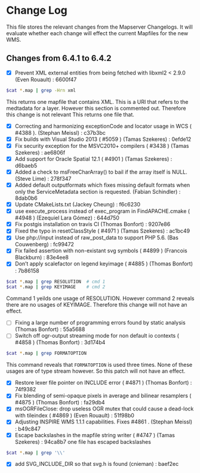# Change Log 
This file stores the relevant changes from the Mapserver Changelogs. It will evaluate whether each change will effect the current Mapfiles for the new WMS.

## Changes from 6.4.1 to 6.4.2
- [x] Prevent XML external entities from being fetched with libxml2 < 2.9.0 (Even Rouault) : 6600f47
```bash 
$cat *.map | grep -Hrn xml
```
This returns one mapfile that contains XML. This is a URI that refers to the medtadata for a layer. However this section is commented out. Therefore this change is not relevant
This returns one file that.
- [x] Correcting and harmonizing exceptionCode and locator usage in WCS ( #4388 ). (Stephan Meissl) : c37b3bc
- [x] Fix builds with Visual Studio 2013 ( #5059 ) (Tamas Szekeres) : 0efde12
- [x] Fix security exception for the MSVC2010+ compilers ( #3438 ) (Tamas Szekeres) : ae6806f
- [x] Add support for Oracle Spatial 12.1 ( #4901 ) (Tamas Szekeres) : d6baeb5
- [x] Added a check to msFreeCharArray() to bail if the array itself is NULL. (Steve Lime) : 278f347
- [x] Added default outputformats which fixes missing default formats when only the ServiceMetadata section is requested. (Fabian Schindler) : 8dab0b6
- [x] Update CMakeLists.txt (Jackey Cheung) : f6c6230
- [x] use execute_process instead of exec_program in FindAPACHE.cmake ( #4948 ) (Ezequiel Lara Gómez) : 644d750
- [x] Fix postgis installation on travis CI (Thomas Bonfort) : 9207e86
- [x] Fixed the typo in resetClassStyle ( #4971 ) (Tamas Szekeres) : ac1bc49
- [x] Use php://input instead of raw_post_data to support PHP 5.6. (Bas Couwenberg) : fc99472
- [x] Fix failed assertion with non-existant svg symbols ( #4899 ) (Francois Blackburn) : 83e4ee8
- [x] Don’t apply scalefactor on legend keyimage ( #4885 ) (Thomas Bonfort) : 7b86158
```bash
$cat *.map | grep RESOLUTION  # cmd 1
$cat *.map | grep KEYIMAGE    # cmd 2
```
Command 1 yeilds one usage of RESOLUTION. 
However command 2 reveals there are no usages of KEYIMAGE. Therefore this change will not have an effect.
- [ ] Fixing a large number of programming errors found by static analysis (Thomas Bonfort) : 55a5688
- [ ] Switch off ogr-output streaming mode for non default io contexts ( #4858 ) (Thomas Bonfort) : 3d174b4
```bash 
$cat *.map | grep FORMATOPTION
```
This command reveals that `FORMATOPTION` is used three times. None of these usages are of type stream however. So this patch will not have an effect.
- [x] Restore lexer file pointer on INCLUDE error ( #4871 ) (Thomas Bonfort) : 74f9382
- [x] Fix blending of semi-opaque pixels in average and bilinear resamplers ( #4875 ) (Thomas Bonfort) : fa29db4
- [x] msOGRFileClose: drop useless OGR mutex that could cause a dead-lock with tileindex ( #4869 ) (Even Rouault) : 51f98b0
- [x] Adjusting INSPIRE WMS 1.1.1 capabilities. Fixes #4861 . (Stephan Meissl) : b49c847
- [x] Escape backslashes in the mapfile string writer ( #4747 ) (Tamas Szekeres) : 94ca8b7
one file has escaped backslashes
```bash 
$cat *.map | grep '\\'
```
- [x] add SVG_INCLUDE_DIR so that svg.h is found (cnieman) : baef2ec
